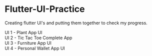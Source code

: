 # Flutter-UI-Practice
Creating flutter UI's and putting them together to check my progress.


UI 1 - Plant App UI<br>
UI 2 - Tic Tac Toe Complete App <br>
UI 3 - Furniture App UI <br>
UI 4 - Personal Wallet App UI <br>
